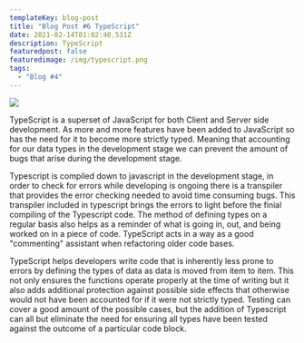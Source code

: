 ```yaml
---
templateKey: blog-post
title: "Blog Post #6 TypeScript"
date: 2021-02-14T01:02:40.531Z
description: TypeScript
featuredpost: false
featuredimage: /img/typescript.png
tags:
  - "Blog #4"
---
```

![](/img/typescript.png)

TypeScript is a superset of JavaScript for both Client and Server side development. As more and more features have been added to JavaScript so has the need for it to become more strictly typed. Meaning that accounting for our data types in the development stage we can prevent the amount of bugs that arise during the development stage. 



Typescript is compiled down to javascript in the development stage, in order to check for errors while developing is ongoing there is a transpiler that provides the error checking needed to avoid time consuming bugs. This transpiler included in typescript brings the errors to light before the finial compiling of the Typescript code. The method of defining types on a regular basis also helps as a reminder of what is going in, out, and being worked on in a piece of code. TypeScript acts in a way as a good "commenting" assistant when refactoring older code bases. 



TypeScript helps developers write code that is inherently less prone to errors by defining the types of data as data is moved from item to item. This not only ensures the functions operate properly at the time of writing but it also adds additional protection against possible side effects that otherwise would not have been accounted for if it were not strictly typed. Testing can cover a good amount of the possible cases, but the addition of Typescript can all but eliminate the need for ensuring all types have been tested against the outcome of a particular code block.